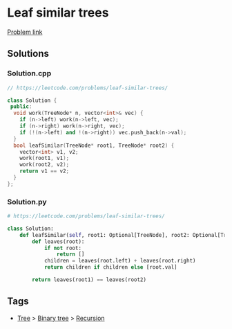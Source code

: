 # Leaf similar trees

[Problem link](https://leetcode.com/problems/leaf-similar-trees/)

## Solutions


### Solution.cpp
```cpp
// https://leetcode.com/problems/leaf-similar-trees/

class Solution {
 public:
  void work(TreeNode* n, vector<int>& vec) {
    if (n->left) work(n->left, vec);
    if (n->right) work(n->right, vec);
    if (!(n->left) and !(n->right)) vec.push_back(n->val);
  }
  bool leafSimilar(TreeNode* root1, TreeNode* root2) {
    vector<int> v1, v2;
    work(root1, v1);
    work(root2, v2);
    return v1 == v2;
  }
};
```
### Solution.py
```py
# https://leetcode.com/problems/leaf-similar-trees/

class Solution:
    def leafSimilar(self, root1: Optional[TreeNode], root2: Optional[TreeNode]) -> bool:
        def leaves(root):
            if not root:
                return []
            children = leaves(root.left) + leaves(root.right)
            return children if children else [root.val]

        return leaves(root1) == leaves(root2)
```
## Tags

* [Tree](/Collections/tree.md#tree) > [Binary tree](/Collections/tree.md#binary-tree) > [Recursion](/Collections/tree.md#recursion)
